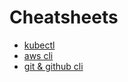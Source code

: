 # Cheatsheets

* [kubectl](/cheatsheets/kubectl)
* [aws cli](/cheatsheets/aws-cli)
* [git & github cli](/cheatsheets/git-gh-cli)